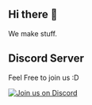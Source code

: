 ## Hi there 👋
We make stuff.

## Discord Server

Feel Free to join us :D

[![Join us on Discord](https://invidget.switchblade.xyz/2ZZ3bPQMSV?theme=light)](https://discord.gg/2ZZ3bPQMSV)

<!--

**Here are some ideas to get you started:**

🙋‍♀️ A short introduction - what is your organization all about?
🌈 Contribution guidelines - how can the community get involved?
👩‍💻 Useful resources - where can the community find your docs? Is there anything else the community should know?
🍿 Fun facts - what does your team eat for breakfast?
🧙 Remember, you can do mighty things with the power of [Markdown](https://docs.github.com/github/writing-on-github/getting-started-with-writing-and-formatting-on-github/basic-writing-and-formatting-syntax)
-->
